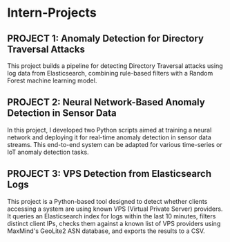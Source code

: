 # Intern-Projects
## PROJECT 1: Anomaly Detection for Directory Traversal Attacks

This project builds a pipeline for detecting Directory Traversal attacks using log data from Elasticsearch, combining rule-based filters with a Random Forest machine learning model.

## PROJECT 2: Neural Network-Based Anomaly Detection in Sensor Data

In this project, I developed two Python scripts aimed at training a neural network and deploying it for real-time anomaly detection in sensor data streams. This end-to-end system can be adapted for various time-series or IoT anomaly detection tasks.

## PROJECT 3: VPS Detection from Elasticsearch Logs

This project is a Python-based tool designed to detect whether clients accessing a system are using known VPS (Virtual Private Server) providers. It queries an Elasticsearch index for logs within the last 10 minutes, filters distinct client IPs, checks them against a known list of VPS providers using MaxMind's GeoLite2 ASN database, and exports the results to a CSV.
